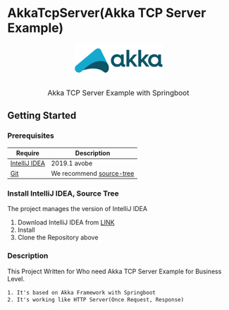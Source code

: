 # **AkkaTcpServer(Akka TCP Server Example)**  
<div align="center">
<img width="200" src="./src/img/akka.svg"/>
</div>
<div align="center">
  <p style="font-size: 1rem"> Akka TCP Server Example with Springboot </p>
</div>

## Getting Started
### Prerequisites
| Require                              | Description                                                               |
| ------------------------------------ | ------------------------------------------------------------------------- |
| [IntelliJ IDEA](https://www.jetbrains.com/idea/)          | 2019.1 avobe |
| [Git](https://git-scm.com/)                | We recommend [source-tree](https://www.sourcetreeapp.com/)          |


### Install IntelliJ IDEA, Source Tree

The project manages the version of IntelliJ IDEA

1. Download IntelliJ IDEA from [LINK](https://www.jetbrains.com/idea/) 
2. Install
3. Clone the Repository above


### Description
This Project Written for Who need Akka TCP Server Example for Business Level.
```
1. It's based on Akka Framework with Springboot
2. It's working like HTTP Server(Once Request, Response)
```
